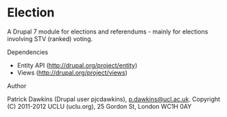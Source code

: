 Election
========
A Drupal 7 module for elections and referendums - mainly for elections involving STV (ranked) voting.

Dependencies

* Entity API (http://drupal.org/project/entity)
* Views (http://drupal.org/project/views)

Author

Patrick Dawkins (Drupal user pjcdawkins), p.dawkins@ucl.ac.uk.
Copyright (C) 2011-2012 UCLU (uclu.org), 25 Gordon St, London WC1H 0AY
